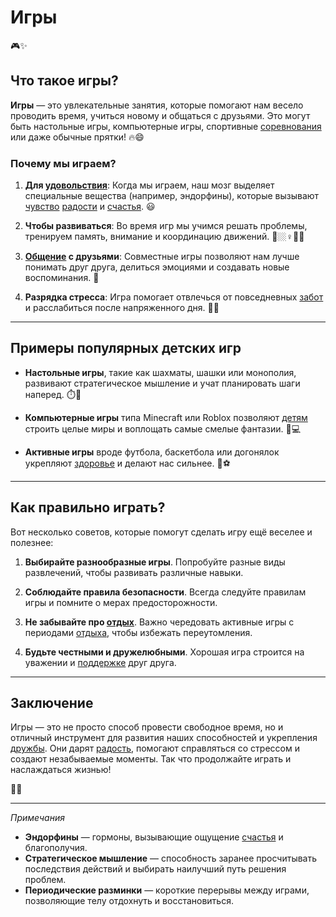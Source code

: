 # **Игры**

🎮✨

## Что такое игры?
**Игры** — это увлекательные занятия, которые помогают нам весело проводить время, учиться новому и общаться с друзьями. Это могут быть настольные игры, компьютерные игры, спортивные [соревнования](Спорт.md) или даже обычные прятки! 🔥😄

### Почему мы играем?
1. **Для [удовольствия](Счастье.md)**: Когда мы играем, наш мозг выделяет специальные вещества (например, эндорфины), которые вызывают [чувство](Любовь.md) [радости](Улыбка.md) и [счастья](Счастье.md). 😃
   
2. **Чтобы развиваться**: Во время игр мы учимся решать проблемы, тренируем память, внимание и координацию движений. 🧐🏼‍♀️👨‍🦰

3. **[Общение](Дружба.md) с друзьями**: Совместные игры позволяют нам лучше понимать друг друга, делиться эмоциями и создавать новые воспоминания. 🤝

4. **Разрядка стресса**: Игра помогает отвлечься от повседневных [забот](Семья.md) и расслабиться после напряженного дня. 🛀🏻

---

## Примеры популярных детских игр
- **Настольные игры**, такие как шахматы, шашки или монополия, развивают стратегическое мышление и учат планировать шаги наперед. ⏱️🔄
  
- **Компьютерные игры** типа Minecraft или Roblox позволяют [детям](Семья.md) строить целые миры и воплощать самые смелые фантазии. 🌟💻

- **Активные игры** вроде футбола, баскетбола или догонялок укрепляют [здоровье](Спорт.md) и делают нас сильнее. 🏀⚽

---

## Как правильно играть?
Вот несколько советов, которые помогут сделать игру ещё веселее и полезнее:

1. **Выбирайте разнообразные игры**. Попробуйте разные виды развлечений, чтобы развивать различные навыки.

2. **Соблюдайте правила безопасности**. Всегда следуйте правилам игры и помните о мерах предосторожности.

3. **Не забывайте про [отдых](Отдых.md)**. Важно чередовать активные игры с периодами [отдыха](Отдых.md), чтобы избежать переутомления.

4. **Будьте честными и дружелюбными**. Хорошая игра строится на уважении и [поддержке](Помощь_другим.md) друг друга.

---

## Заключение
Игры — это не просто способ провести свободное время, но и отличный инструмент для развития наших способностей и укрепления [дружбы](Дружба.md). Они дарят [радость](Улыбка.md), помогают справляться со стрессом и создают незабываемые моменты. Так что продолжайте играть и наслаждаться жизнью!

🎉🥳

---

*Примечания*
- **Эндорфины** — гормоны, вызывающие ощущение [счастья](Счастье.md) и благополучия.
- **Стратегическое мышление** — способность заранее просчитывать последствия действий и выбирать наилучший путь решения проблем.
- **Периодические разминки** — короткие перерывы между играми, позволяющие телу отдохнуть и восстановиться.